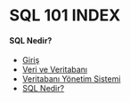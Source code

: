 
# SQL 101 INDEX

#### SQL Nedir? ####

- [Giriş](intro/)
- [Veri ve Veritabanı](DataAndDatabase/)
- [Veritabanı Yönetim Sistemi](DatabaseManagementSystem/)
- [SQL Nedir?](WhatIsSql/)
